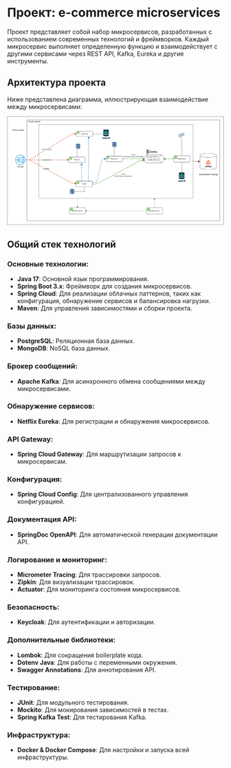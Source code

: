 # Проект: e-commerce microservices

Проект представляет собой набор микросервисов, разработанных с использованием современных технологий и фреймворков. Каждый микросервис выполняет определенную функцию и взаимодействует с другими сервисами через REST API, Kafka, Eureka и другие инструменты.

## Архитектура проекта

Ниже представлена диаграмма, иллюстрирующая взаимодействие между микросервисами:

![Диаграмма архитектуры](./diagram.png)

## Общий стек технологий

### Основные технологии:
- **Java 17**: Основной язык программирования.
- **Spring Boot 3.x**: Фреймворк для создания микросервисов.
- **Spring Cloud**: Для реализации облачных паттернов, таких как конфигурация, обнаружение сервисов и балансировка нагрузки.
- **Maven**: Для управления зависимостями и сборки проекта.

### Базы данных:
- **PostgreSQL**: Реляционная база данных.
- **MongoDB**: NoSQL база данных.

### Брокер сообщений:
- **Apache Kafka**: Для асинхронного обмена сообщениями между микросервисами.

### Обнаружение сервисов:
- **Netflix Eureka**: Для регистрации и обнаружения микросервисов.

### API Gateway:
- **Spring Cloud Gateway**: Для маршрутизации запросов к микросервисам.

### Конфигурация:
- **Spring Cloud Config**: Для централизованного управления конфигурацией.

### Документация API:
- **SpringDoc OpenAPI**: Для автоматической генерации документации API.

### Логирование и мониторинг:
- **Micrometer Tracing**: Для трассировки запросов.
- **Zipkin**: Для визуализации трассировок.
- **Actuator**: Для мониторинга состояния микросервисов.

### Безопасность:
- **Keycloak**: Для аутентификации и авторизации.

### Дополнительные библиотеки:
- **Lombok**: Для сокращения boilerplate кода.
- **Dotenv Java**: Для работы с переменными окружения.
- **Swagger Annotations**: Для аннотирования API.

### Тестирование:
- **JUnit**: Для модульного тестирования.
- **Mockito**: Для мокирования зависимостей в тестах.
- **Spring Kafka Test**: Для тестирования Kafka.

### Инфраструктура:
- **Docker & Docker Compose**: Для настройки и запуска всей инфраструктуры.